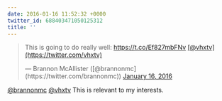 ```yaml
---
date: 2016-01-16 11:52:32 +0000
twitter_id: 688403471050125312
title: ''
---
```


<blockquote class="twitter-tweet"><p lang="en" dir="ltr">This is going to do really well: <a href="https://t.co/Ef827mbFNv">https://t.co/Ef827mbFNv</a> <a href="https://twitter.com/vhxtv?ref_src=twsrc%5Etfw">[@vhxtv](https://twitter.com/vhxtv)</a></p>&mdash; Brannon McAllister ([@brannonmc](https://twitter.com/brannonmc)) <a href="https://twitter.com/brannonmc/status/688396640164655104?ref_src=twsrc%5Etfw">January 16, 2016</a></blockquote>
<script async src="https://platform.twitter.com/widgets.js" charset="utf-8"></script>

[@brannonmc](https://twitter.com/brannonmc) [@vhxtv](https://twitter.com/vhxtv) This is relevant to my interests.
